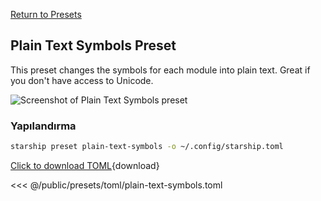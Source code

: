 [Return to Presets](./#plain-text-symbols)

## Plain Text Symbols Preset

This preset changes the symbols for each module into plain text. Great if you don't have access to Unicode.

![Screenshot of Plain Text Symbols preset](/presets/img/plain-text-symbols.png)

### Yapılandırma

```sh
starship preset plain-text-symbols -o ~/.config/starship.toml
```

[Click to download TOML](/presets/toml/plain-text-symbols.toml){download}

<<< @/public/presets/toml/plain-text-symbols.toml
